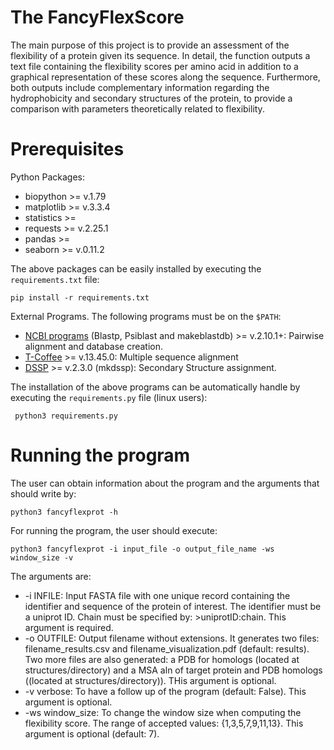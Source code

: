 # The FancyFlexScore

The main purpose of this project is to provide an assessment of the flexibility of a protein given its sequence. In detail, the function outputs a text file containing the flexibility scores per amino acid in addition to a graphical representation of these scores along the sequence. Furthermore, both outputs include complementary information regarding the hydrophobicity and secondary structures of the protein, to provide a comparison with parameters theoretically related to flexibility.

# Prerequisites
Python Packages:
- biopython >= v.1.79
- matplotlib >= v.3.3.4
- statistics >=
- requests >= v.2.25.1
- pandas >=
- seaborn >= v.0.11.2

The above packages can be easily installed by executing the `requirements.txt` file:
```
pip install -r requirements.txt
```
External Programs. The following programs must be on the `$PATH`:
- [NCBI programs](https://www.ncbi.nlm.nih.gov/books/NBK569861/) (Blastp, Psiblast and makeblastdb) >= v.2.10.1+:  Pairwise alignment and database creation.
- [T-Coffee](https://www.tcoffee.org/Projects/tcoffee/workshops/tcoffeetutorials/installation.html) >= v.13.45.0: Multiple sequence alignment
- [DSSP](https://github.com/cmbi/dssp) >= v.2.3.0 (mkdssp): Secondary Structure assignment.

The installation of the above programs can be automatically handle by executing the `requirements.py` file (linux users):
```
 python3 requirements.py
```

# Running the program
The user can obtain information about the program and the arguments that should write by:
```
python3 fancyflexprot -h
```

For running the program, the user should execute:
```
python3 fancyflexprot -i input_file -o output_file_name -ws window_size -v
```
The arguments are:
- -i INFILE: Input FASTA file with one unique record containing the identifier and sequence of the protein of interest. The identifier must be a uniprot ID. Chain must be specified by: >uniprotID:chain. This argument is required.  
- -o OUTFILE: Output filename without extensions. It generates two files: filename\_results.csv and filename\_visualization.pdf (default: results). Two more files are also generated: a PDB for homologs (located at structures/directory) and a MSA aln of target protein and PDB homologs ((located at structures/directory)). THis argument is optional.  
- -v verbose: To have a follow up of the program (default: False). This argument is optional.    
- -ws window\_size: To change the window size when computing the flexibility score. The range of accepted values: {1,3,5,7,9,11,13}. This argument is optional (default: 7).  
